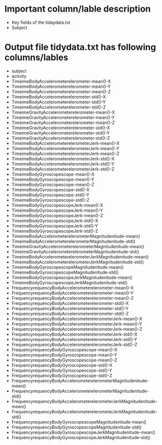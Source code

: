 # Important column/lable description
* Key fields of the tidaydata.txt
* Subject

# Output file tidydata.txt has following columns/lables

* subject 
* activity 
* TimeimeBodyAccelerometerelerometer-mean()-X
* TimeimeBodyAccelerometerelerometer-mean()-Y 
* TimeimeBodyAccelerometerelerometer-mean()-Z 
* TimeimeBodyAccelerometerelerometer-std()-X 
* TimeimeBodyAccelerometerelerometer-std()-Y 
* TimeimeBodyAccelerometerelerometer-std()-Z 
* TimeimeGravityAccelerometerelerometer-mean()-X 
* TimeimeGravityAccelerometerelerometer-mean()-Y 
* TimeimeGravityAccelerometerelerometer-mean()-Z 
* TimeimeGravityAccelerometerelerometer-std()-X 
* TimeimeGravityAccelerometerelerometer-std()-Y 
* TimeimeGravityAccelerometerelerometer-std()-Z 
* TimeimeBodyAccelerometerelerometerJerk-mean()-X 
* TimeimeBodyAccelerometerelerometerJerk-mean()-Y 
* TimeimeBodyAccelerometerelerometerJerk-mean()-Z 
* TimeimeBodyAccelerometerelerometerJerk-std()-X 
* TimeimeBodyAccelerometerelerometerJerk-std()-Y 
* TimeimeBodyAccelerometerelerometerJerk-std()-Z 
* TimeimeBodyGyroscopescope-mean()-X 
* TimeimeBodyGyroscopescope-mean()-Y 
* TimeimeBodyGyroscopescope-mean()-Z 
* TimeimeBodyGyroscopescope-std()-X 
* TimeimeBodyGyroscopescope-std()-Y 
* TimeimeBodyGyroscopescope-std()-Z 
* TimeimeBodyGyroscopescopeJerk-mean()-X 
* TimeimeBodyGyroscopescopeJerk-mean()-Y 
* TimeimeBodyGyroscopescopeJerk-mean()-Z 
* TimeimeBodyGyroscopescopeJerk-std()-X 
* TimeimeBodyGyroscopescopeJerk-std()-Y 
* TimeimeBodyGyroscopescopeJerk-std()-Z 
* TimeimeBodyAccelerometerelerometerMagnitudenitude-mean() 
* TimeimeBodyAccelerometerelerometerMagnitudenitude-std() 
* TimeimeGravityAccelerometerelerometerMagnitudenitude-mean() 
* TimeimeGravityAccelerometerelerometerMagnitudenitude-std() 
* TimeimeBodyAccelerometerelerometerJerkMagnitudenitude-mean() 
* TimeimeBodyAccelerometerelerometerJerkMagnitudenitude-std() 
* TimeimeBodyGyroscopescopeMagnitudenitude-mean() 
* TimeimeBodyGyroscopescopeMagnitudenitude-std() 
* TimeimeBodyGyroscopescopeJerkMagnitudenitude-mean() 
* TimeimeBodyGyroscopescopeJerkMagnitudenitude-std() 
* FrequencyrequencyBodyAccelerometerelerometer-mean()-X 
* FrequencyrequencyBodyAccelerometerelerometer-mean()-Y 
* FrequencyrequencyBodyAccelerometerelerometer-mean()-Z 
* FrequencyrequencyBodyAccelerometerelerometer-std()-X 
* FrequencyrequencyBodyAccelerometerelerometer-std()-Y 
* FrequencyrequencyBodyAccelerometerelerometer-std()-Z 
* FrequencyrequencyBodyAccelerometerelerometerJerk-mean()-X 
* FrequencyrequencyBodyAccelerometerelerometerJerk-mean()-Y 
* FrequencyrequencyBodyAccelerometerelerometerJerk-mean()-Z 
* FrequencyrequencyBodyAccelerometerelerometerJerk-std()-X 
* FrequencyrequencyBodyAccelerometerelerometerJerk-std()-Y 
* FrequencyrequencyBodyAccelerometerelerometerJerk-std()-Z 
* FrequencyrequencyBodyGyroscopescope-mean()-X 
* FrequencyrequencyBodyGyroscopescope-mean()-Y 
* FrequencyrequencyBodyGyroscopescope-mean()-Z 
* FrequencyrequencyBodyGyroscopescope-std()-X 
* FrequencyrequencyBodyGyroscopescope-std()-Y 
* FrequencyrequencyBodyGyroscopescope-std()-Z 
* FrequencyrequencyBodyAccelerometerelerometerMagnitudenitude-mean() 
* FrequencyrequencyBodyAccelerometerelerometerMagnitudenitude-std() 
* FrequencyrequencyBodyAccelerometerelerometerJerkMagnitudenitude-mean() 
* FrequencyrequencyBodyAccelerometerelerometerJerkMagnitudenitude-std() 
* FrequencyrequencyBodyGyroscopescopeMagnitudenitude-mean() 
* FrequencyrequencyBodyGyroscopescopeMagnitudenitude-std() 
* FrequencyrequencyBodyGyroscopescopeJerkMagnitudenitude-mean() 
* FrequencyrequencyBodyGyroscopescopeJerkMagnitudenitude-std()
